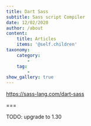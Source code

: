 ```yaml
---
title: Dart Sass
subtitle: Sass script Compiler
date: 12/02/2020
author: /about
content:
    title: Articles
    items: '@self.children'
taxonomy:
    category: 
        - 
    tag: 
        - 
show_gallery: true
---
```


https://sass-lang.com/dart-sass

===

TODO: upgrade to 1.30

